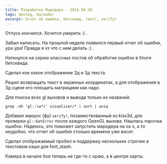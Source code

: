 ```yaml
---
title: Разработка Мародера - 2014.04.20
tags: devlog, marauder
excerpt: Отчет об ошибке, битсквид, текст, verify!
---
```


Отпуск кончился. Хочется умереть :) .

Забыл написать. На прошлой неделе появился первый отчет об ошибке, ура
ура! Правда я хз что с ним делать :( .

Наткнулся на серию классных постов об обработке ошибок в блоге
битсквида.

Сделал кое какое отображение 2д и 3д текста.

Решил возвращать текст в экранных координатах, а для отображения в 3д
сцене его плющить матрицами как надо.

Для поиска всех gl вызовов и вывода только их названий:

    grep -oh 'gl::\w*(' visualizer/* | sort | uniq

Добавил макрос (фу) `verify!`, позаимствованный из kiss3d, для проверки
`gl::GetError` после каждого OpenGL вызова. Нашлась парочка ошибок.
Надеюсь, это поможет запустить мародера на os x, а то неудобно. что
отчет об ошибке столько времени уже висит.

Сделал отображаемый пробел и поддержку нескольких строчек в текстовом
кэше для font\_stash.

Камера в начале боя теперь не где-то с краю, а в центре карты.

